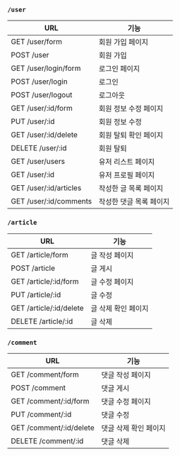 ### `/user`

| URL                    | 기능            |
|------------------------|---------------|
| GET /user/form         | 회원 가입 페이지     |
| POST /user             | 회원 가입         |
| GET /user/login/form   | 로그인 페이지       |
| POST /user/login       | 로그인           |
| POST /user/logout      | 로그아웃          |
| GET /user/:id/form     | 회원 정보 수정 페이지  |
| PUT /user/:id          | 회원 정보 수정      |
| GET /user/:id/delete   | 회원 탈퇴 확인 페이지  |
| DELETE /user/:id       | 회원 탈퇴         |
| GET /user/users        | 유저 리스트 페이지    |
| GET /user/:id          | 유저 프로필 페이지    |
| GET /user/:id/articles | 작성한 글 목록 페이지  |
| GET /user/:id/comments | 작성한 댓글 목록 페이지 |


### `/article`

| URL                     | 기능          |
|-------------------------|-------------|
| GET /article/form       | 글 작성 페이지    |
| POST /article           | 글 게시        |
| GET /article/:id/form   | 글 수정 페이지    |
| PUT /article/:id        | 글 수정        |
| GET /article/:id/delete | 글 삭제 확인 페이지 |
| DELETE /article/:id     | 글 삭제        |


### `/comment`

| URL                     | 기능           |
|-------------------------|--------------|
| GET /comment/form       | 댓글 작성 페이지    |
| POST /comment           | 댓글 게시        |
| GET /comment/:id/form   | 댓글 수정 페이지    |
| PUT /comment/:id        | 댓글 수정        |
| GET /comment/:id/delete | 댓글 삭제 확인 페이지 |
| DELETE /comment/:id     | 댓글 삭제        |




